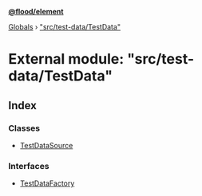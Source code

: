 **[@flood/element](../README.md)**

[Globals](../globals.md) › ["src/test-data/TestData"](_src_test_data_testdata_.md)

# External module: "src/test-data/TestData"

## Index

### Classes

* [TestDataSource](../classes/_src_test_data_testdata_.testdatasource.md)

### Interfaces

* [TestDataFactory](../interfaces/_src_test_data_testdata_.testdatafactory.md)